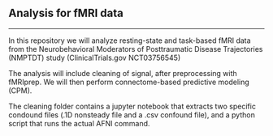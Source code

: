 ## Analysis for fMRI data
----------------------------------------------------------

In this repository we will analyze resting-state and task-based fMRI data from the  Neurobehavioral Moderators of Posttraumatic Disease Trajectories (NMPTDT) study (ClinicalTrials.gov NCT03756545)

The analysis will include cleaning of signal, after preprocessing with fMRIprep. We will then perform connectome-based predictive modeling (CPM).

The cleaning folder contains a jupyter notebook that extracts two specific condound files (.1D nonsteady file and a .csv confound file), and a python script that runs the actual AFNI command.
